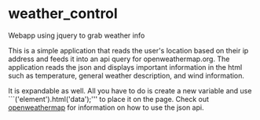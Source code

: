 # weather_control
Webapp using jquery to grab weather info

This is a simple application that reads the user's location based on their ip address and feeds it into an api query for openweathermap.org. The application reads the json and displays important information in the html such as temperature, general weather description, and wind information.

It is expandable as well. All you have to do is create a new variable and use ```('element').html('data');''' to place it on the page. Check out [openweathermap](http://openweathermap.org) for information on how to use the json api.
